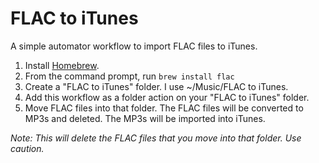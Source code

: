 FLAC to iTunes
==============

A simple automator workflow to import FLAC files to iTunes.

 1. Install [Homebrew](http://brew.sh/).
 2. From the command prompt, run `brew install flac`
 3. Create a "FLAC to iTunes" folder. I use ~/Music/FLAC to iTunes.
 4. Add this workflow as a folder action on your "FLAC to iTunes" folder.
 5. Move FLAC files into that folder. The FLAC files will be converted to MP3s and deleted. The MP3s will be imported into iTunes.

*Note: This will delete the FLAC files that you move into that folder. Use caution.*

